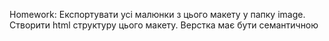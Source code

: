 Homework: Експортувати усі малюнки з цього макету у папку image. Створити html структуру цього макету. Верстка має бути семантичною